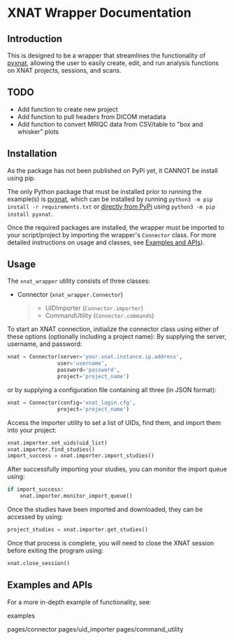 # XNAT Wrapper Documentation

## Introduction

This is designed to be a wrapper that streamlines the functionality of
[pyxnat][], allowing the user to easily create, edit, and run analysis
functions on XNAT projects, sessions, and scans.

## TODO

-   Add function to create new project
-   Add function to pull headers from DICOM metadata
-   Add function to convert MRIQC data from CSV/table to "box and
    whisker" plots

## Installation

As the package has not been published on PyPi yet, it CANNOT be install
using pip.

The only Python package that must be installed prior to running the
example(s) is [pyxnat][], which can be installed by running
`python3 -m pip install -r requirements.txt` or [directly from PyPi][]
using `python3 -m pip install pyxnat`.

Once the required packages are installed, the wrapper must be imported
to your script/project by importing the wrapper's `Connector` class. For
more detailed instructions on usage and classes, see [Examples and
APIs][]).

## Usage

The `xnat_wrapper` utility consists of three classes:

-   Connector (`xnat_wrapper.Connector`)

    > -   UIDImporter (`Connector.importer`)
    > -   CommandUtility (`Connector.commands`)

To start an XNAT connection, initialize the connector class using either
of these options (optionally including a project name): By supplying the
server, username, and password:

``` python
xnat = Connector(server='your.xnat.instance.ip.address',
                user='username',
                password='password',
                project='project_name')
```

or by supplying a configuration file containing all three (in JSON
format):

``` python
xnat = Connector(config='xnat_login.cfg', 
                project='project_name')
```

Access the importer utility to set a list of UIDs, find them, and import
them into your project:

``` python
xnat.importer.set_uids(uid_list)
xnat.importer.find_studies()
import_success = xnat.importer.import_studies()
```

After successfully importing your studies, you can monitor the import
queue using:

``` python
if import_success:
    xnat.importer.monitor_import_queue()
```

Once the studies have been imported and downloaded, they can be accessed
by using:

``` python
project_studies = xnat.importer.get_studies()
```

Once that process is complete, you will need to close the XNAT session
before exiting the program using:

``` python
xnat.close_session()
```

## Examples and APIs

For a more in-depth example of functionality, see:

<div class="toctree" maxdepth="2" caption="Examples">

examples

</div>

<div class="toctree" maxdepth="2" caption="APIs">

pages/connector pages/uid\_importer pages/command\_utility

</div>

  [pyxnat]: https://pyxnat.github.io/pyxnat/
  [directly from PyPi]: https://pypi.org/project/pyxnat/
  [Examples and APIs]: #examples-and-apis
